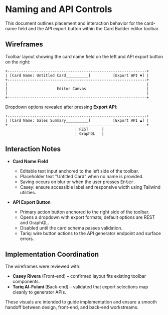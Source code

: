 # Naming and API Controls

This document outlines placement and interaction behavior for the card-name field and the API export button within the Card Builder editor toolbar.

## Wireframes

Toolbar layout showing the card name field on the left and API export button on the right:

```
+--------------------------------------------------------------+
| [Card Name: Untitled Card__________]          [Export API ▼] |
+--------------------------------------------------------------+
|                                                              |
|                      Editor Canvas                           |
|                                                              |
+--------------------------------------------------------------+
```

Dropdown options revealed after pressing **Export API**:

```
+--------------------------------------------------------------+
| [Card Name: Sales Summary__________]          [Export API ▲] |
+--------------------------------------------------------------+
                               | REST      |
                               | GraphQL   |
```

## Interaction Notes

- **Card Name Field**
  - Editable text input anchored to the left side of the toolbar.
  - Placeholder text "Untitled Card" when no name is provided.
  - Saving occurs on blur or when the user presses <kbd>Enter</kbd>.
  - Casey: ensure accessible label and responsive width using Tailwind utilities.

- **API Export Button**
  - Primary action button anchored to the right side of the toolbar.
  - Opens a dropdown with export formats; default options are REST and GraphQL.
  - Disabled until the card schema passes validation.
  - Tariq: wire button actions to the API generator endpoint and surface errors.

## Implementation Coordination

The wireframes were reviewed with:

- **Casey Rivera** (Front-end) – confirmed layout fits existing toolbar components.
- **Tariq Al-Fulani** (Back-end) – validated that export selections map cleanly to generator APIs.

These visuals are intended to guide implementation and ensure a smooth handoff between design, front-end, and back-end workstreams.

